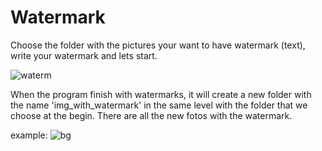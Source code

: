 # Watermark
Choose the folder with the pictures your want to have watermark (text), write your watermark and lets start.

![waterm](https://user-images.githubusercontent.com/83516016/152696023-33a9602d-e8a3-4b87-af5f-a8bd1bd71d74.png)

When the program finish with watermarks, it will create a new folder with the name 'img_with_watermark' in the same level with the folder that we choose at the begin.
There are all the new fotos with the watermark.

example:
![bg](https://user-images.githubusercontent.com/83516016/152698952-ed88bba6-79ca-43ac-ba09-5fc54f38706a.jpg)
